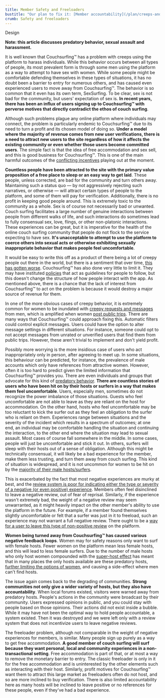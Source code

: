 ```yaml
---
title: Member Safety and Freeloaders
bustitle: "Our plan to fix it: [Member accountability](/plan/creeps-and-freeloaders)"
crumb: Safety and freeloaders
---
```


<span class="tag tag-design tag-large">Design</span>

**Note: this article discusses predatory behavior, sexual assault and harassment.**

It is well known that Couchsurfing&#8482; has a problem with creeps using the platform to harass individuals. While this behavior occurs between all types of people, its most prevalent form is through some men using the platform as a way to attempt to have sex with women. While some people might be comfortable defending themselves in these types of situations, it has no doubt been a barrier to entry for numerous others, and has caused even experienced users to move away from Couchsurfing&#8482;. The behavior is so common that it even has its own term, SexSurfing. To be clear, sex is not bad for the community, but users' expectation of sex is. **In recent years, there has been an influx of users signing up to Couchsurfing&#8482; with perverse motives that directly contradict the ethos of couch surfing**.

Although such problems plague any online platform where individuals may connect, the problem is particularly endemic to Couchsurfing&#8482; due to its need to turn a profit and its chosen model of doing so. **Under a model where the majority of revenue comes from new user verifications, there is a need to attract new users to the site regardless of how it affects the existing community or even whether those users become committed users**. The simple fact is that the idea of free accommodation and sex sell, and this is good business for Couchsurfing&#8482;. This is one of the main harmful outcomes of the [conflicting incentives](/issues/profit-and-incentives) playing out at the moment.

**Countless people have been attracted to the site with the primary value proposition of a free place to sleep or an easy way to get laid**. These people, unless corrected, are bad for the community and turn others away. Maintaining such a status quo — by not aggressively rejecting such narratives, or otherwise — will attract certain types of people to the platform, and some of them will pay for verification. Additionally, there is no profit in keeping good people around. This is extremely toxic to the community as a whole. Sex is of course not necessarily bad or unwanted. Couch surfing facilitates a large number of genuine interactions between people from different walks of life, and such interactions do sometimes lead to fully consensual sex, love, flings, or other non-platonic interactions. These experiences can be great, but it is imperative for the health of the online couch surfing community that people do not flock to the service expecting to have sex. **It's unacceptable to attempt to use the platform to coerce others into sexual acts or otherwise exhibiting sexually inappropriate behavior that makes people feel uncomfortable**.

It would be easy to write this off as a product of there being a lot of creepy people out there in the world, but there is a sentiment that over time, [this has gotten worse](https://www.reddit.com/r/couchsurfing/comments/7nzrxv/confused_about_people_who_had_bad_experiences/). Couchsurfing&#8482; has also done very little to limit it. They may have instituted [policies](https://www.couchsurfing.com/about/policies/) that act as guidelines for people to follow, but this doesn't change the structure of how people interact with the app. As mentioned above, there is a chance that the lack of interest from Couchsurfing&#8482; to act on the problem is because it would destroy a major source of revenue for them.

In one of the more obvious cases of creepy behavior, it is extremely common for women to be inundated with [creepy requests and messages](https://www.reddit.com/r/couchsurfing/comments/2inf3j/okay_im_really_sick_of_people_using_cs_as_a/) from men, which is amplified when women [post public trips](https://www.reddit.com/r/couchsurfing/comments/5zmxgs/is_anyone_else_getting_creepy_messages_on/). There are many ways that Couchsurfing&#8482; could approach fixing this. Automatic filters could control explicit messages. Users could have the option to alter message settings in different situations. For instance, someone could opt to not accept messages from unrated or unverified users that find them from public trips. However, these aren't trivial to implement and don't yield profit.

Possibly more worrying is the more insidious case of users who act inappropriately only in person, after agreeing to meet up. In some situations, this behaviour can be predicted, for instance, the prevalence of male accounts which only have references from attractive women. However, often it is too hard to predict given the limited information that Couchsurfing&#8482; provides you. There are even individuals and groups that advocate for this kind of [predatory behavior](https://mavericktraveler.com/how-to-bang-couchsurfing-girls-the-complete-guide/). **There are countless stories of users who have been hit on by their hosts or surfers in a way that makes them feel uncomfortable**. Users, especially men, sometimes do not recognize the power imbalance of those situations. Guests who feel uncomfortable are not able to leave as they are reliant on the host for accommodation. On the other hand, hosts who feel uncomfortable may be too reluctant to kick the surfer out as they feel an obligation to the surfer who is reliant on them. Experiences range between situations and the severity of the incident which results in a spectrum of outcomes; at one end, an individual may be comfortable handling the situation and continuing the interaction, to the other end where the situation may lead to sexual assault. Most cases of course fall somewhere in the middle. In some cases, people will just be uncomfortable and stick it out. In others, surfers will sleep with their hosts out of a sense of obligation. Although this might be technically consensual, it will likely be a bad experience for the member, make them less trusting, and turn them away from couch surfing. This kind of situation is widespread, and it is not uncommon for women to be hit on by the [majority of their male hosts/surfers](https://www.reddit.com/r/solotravel/comments/6xrymf/where_did_all_the_normal_couchsurfers_go/dmi24r1/).

This is exacerbated by the fact that most negative experiences are murky at best, and the [review system is poor for indicating either the type or severity of a negative (or even positive) experience](/issues/reviews). Members often feel disinclined to leave a negative review, out of fear of reprisal. Similarly, if the experience wasn't extremely bad, the weight of a negative review may seem unwarranted, as it might heavily impact on the other member's ability to use the platform in the future. For example, if a member found themselves slightly uncomfortable or felt that a surfer was just in it to freeload, such an experience may not warrant a full negative review. There ought to be a [way for a user to leave this type of non-positive review](/plan/reviews) on the platform.

**Women being turned away from Couchsurfing&#8482; has caused various negative feedback loops**. Women may for safety reasons only want to surf with female hosts. Fewer women on the platform mean less female hosts, and this will lead to less female surfers. Due to the number of male hosts who only host women compounded with the [super-host effect](/issues/host-matching) has meant that in many places the only hosts available are these predatory hosts, [further limiting the options of women](https://www.reddit.com/r/couchsurfing/comments/5f6ofd/rant_couchsurfing_is_not_tinder/), and causing a side-effect where men can't find hosts.

The issue again comes back to the degrading of communities. **Strong communities not only give a wider variety of hosts, but they also have accountability**. When local forums existed, visitors were warned away from predatory hosts. People's actions in the community were broadcast by their community. Users expressed opinions in public, and you could stay with people based on those opinions. Their actions did not exist inside a bubble. While it may have not been the optimal way to hold people accountable, a system existed. Then it was destroyed and we were left only with a review system that does not incentivize users to leave negative reviews.

The freeloader problem, although not comparable in the weight of negative experiences for members, is similar. Many people sign up purely as a way to get free accommodation. **A good member of couch surfing will surf because they want personal, local and community experiences in a non-transactional setting**. Free accommodation is part of that, or at most a way to remove the monetary barrier to entry. The classic freeloader is only in it for the free accommodation and is uninterested by the other elements such as interacting with their host. Similarly, profit motives for Couchsurfing&#8482; want them to attract this large market  as freeloaders often do not host, and so are more inclined to buy verification. There is also limited accountability here as many hosts will be inclined to leave positive or no references for these people, even if they've had a bad experience.
